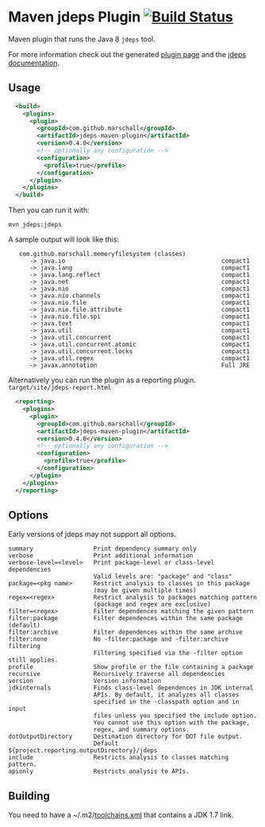 Maven jdeps Plugin [![Build Status](https://travis-ci.org/marschall/jdeps-maven-plugin.svg?branch=master)](https://travis-ci.org/marschall/jdeps-maven-plugin)
==================

Maven plugin that runs the Java 8 `jdeps` tool.

For more information check out the generated [plugin page](http://marschall.github.io/jdeps-maven-plugin/) and the [jdeps documentation](http://docs.oracle.com/javase/8/docs/technotes/tools/unix/jdeps.html).

Usage
-----
```xml
  <build>
    <plugins>
      <plugin>
        <groupId>com.github.marschall</groupId>
        <artifactId>jdeps-maven-plugin</artifactId>
        <version>0.4.0</version>
        <!-- optionally any configuration -->
        <configuration>
          <profile>true</profile>
        </configuration>
      </plugin>
    </plugins>
  </build>
```

Then you can run it with:

```
mvn jdeps:jdeps
```

A sample output will look like this:
```
   com.github.marschall.memoryfilesystem (classes)
      -> java.io                                            compact1
      -> java.lang                                          compact1
      -> java.lang.reflect                                  compact1
      -> java.net                                           compact1
      -> java.nio                                           compact1
      -> java.nio.channels                                  compact1
      -> java.nio.file                                      compact1
      -> java.nio.file.attribute                            compact1
      -> java.nio.file.spi                                  compact1
      -> java.text                                          compact1
      -> java.util                                          compact1
      -> java.util.concurrent                               compact1
      -> java.util.concurrent.atomic                        compact1
      -> java.util.concurrent.locks                         compact1
      -> java.util.regex                                    compact1
      -> javax.annotation                                   Full JRE
```

Alternatively you can run the plugin as a reporting plugin. `target/site/jdeps-report.html`

```xml
  <reporting>
    <plugins>
      <plugin>
        <groupId>com.github.marschall</groupId>
        <artifactId>jdeps-maven-plugin</artifactId>
        <version>0.4.0</version>
        <!-- optionally any configuration -->
        <configuration>
          <profile>true</profile>
        </configuration>
      </plugin>
    </plugins>
  </reporting>
```


Options
-------
Early versions of jdeps may not support all options.

```
summary                 Print dependency summary only
verbose                 Print additional information
verbose-level=<level>   Print package-level or class-level dependencies
                        Valid levels are: "package" and "class"
package=<pkg name>      Restrict analysis to classes in this package
                        (may be given multiple times)
regex=<regex>           Restrict analysis to packages matching pattern
                        (package and regex are exclusive)
filter=<regex>          Filter dependences matching the given pattern
filter:package          Filter dependences within the same package (default)
filter:archive          Filter dependences within the same archive
filter:none             No -filter:package and -filter:archive filtering
                        Filtering specified via the -filter option still applies.
profile                 Show profile or the file containing a package
recursive               Recursively traverse all dependencies
version                 Version information
jdkinternals            Finds class-level dependences in JDK internal
                        APIs. By default, it analyzes all classes
                        specified in the -classpath option and in input
                        files unless you specified the include option.
                        You cannot use this option with the package,
                        regex, and summary options.
dotOutputDirectory      Destination directory for DOT file output.
                        Default ${project.reporting.outputDirectory}/jdeps
include                 Restricts analysis to classes matching pattern.
apionly                 Restricts analysis to APIs.
```

Building
-------
You need to have a ~/.m2/[toolchains.xml](http://maven.apache.org/guides/mini/guide-using-toolchains.html) that contains a JDK 1.7 link.


